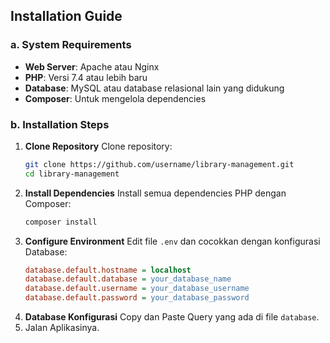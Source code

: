 ## Installation Guide

### a. **System Requirements**
- **Web Server**: Apache atau Nginx
- **PHP**: Versi 7.4 atau lebih baru
- **Database**: MySQL atau database relasional lain yang didukung
- **Composer**: Untuk mengelola dependencies

### b. **Installation Steps**

1. **Clone Repository**
   Clone repository:
   ```bash
   git clone https://github.com/username/library-management.git
   cd library-management
2. **Install Dependencies**
    Install semua dependencies PHP dengan Composer:
    ```bash
    composer install
3. **Configure Environment** 
    Edit file `.env` dan cocokkan dengan konfigurasi Database:
    ```ini
    database.default.hostname = localhost
    database.default.database = your_database_name
    database.default.username = your_database_username
    database.default.password = your_database_password
4. **Database Konfigurasi**
    Copy dan Paste Query yang ada di file `database`.
5. Jalan Aplikasinya.
